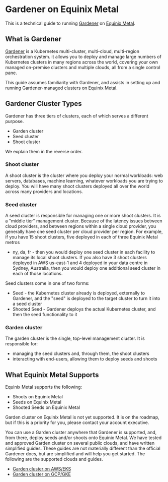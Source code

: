 # Gardener on Equinix Metal

This is a technical guide to running [Gardener](https://gardener.cloud) on [Equinix Metal](https://metal.equinix.com).

## What is Gardener

[Gardener](https://gardener.cloud) is a Kubernetes multi-cluster, multi-cloud, multi-region orchestration system. it allows
you to deploy and manage large numbers of Kubernetes clusters in many regions across the world, covering your own managed
on-premise clusters and multiple clouds, all from a single control pane.

This guide assumes familiarity with Gardener, and assists in setting up and running Gardener-managed clusters on Equinix Metal.

## Gardener Cluster Types

Gardener has three tiers of clusters, each of which serves a different purpose.

* Garden cluster
* Seed cluster
* Shoot cluster

We explain them in the reverse order.

### Shoot cluster

A shoot cluster is the cluster where you deploy your normal workloads: web servers, databases, machine learning, whatever workloads
you are trying to deploy. You will have many shoot clusters deployed all over the world across many providers and locations.

### Seed cluster

A seed cluster is responsible for managing one or more shoot clusters. It is a "middle tier" management cluster. Because of the
latency issues between cloud providers, and between regions within a single cloud provider, you generally have one seed cluster
per cloud provider per region. For example, if you have 15 shoot clusters, five deployed in each of three Equinix Metal metros
- ny, da, fr - then you would deploy one seed cluster in each facility to manage its local shoot clusters. If you also have
3 shoot clusters deployed in AWS us-east-1 and 4 deployed in your data centre in Sydney, Australia, then you would deploy
one additional seed cluster in each of those locations.

Seed clusters come in one of two forms:

* Seed - the Kubernetes cluster already is deployed, externally to Gardener, and the "seed" is deployed to the target cluster to turn it into a seed cluster
* Shooted Seed - Gardener deploys the actual Kubernetes cluster, and then the seed functionality to it

### Garden cluster

The garden cluster is the single, top-level management cluster. It is responsible for:

* managing the seed clusters and, through them, the shoot clusters
* interacting with end-users, allowing them to deploy seeds and shoots

## What Equinix Metal Supports

Equinix Metal supports the following:

* Shoots on Equinix Metal
* Seeds on Equinix Metal
* Shooted Seeds on Equinix Metal

Garden cluster on Equinix Metal is not yet supported. It is on the roadmap, but if this is a priority for you, please contact your account executive.

You can use a Garden cluster anywhere that Gardener is supported, and, from there, deploy seeds and/or shoots onto Equinix Metal. We have tested and approved
Garden cluster on several public clouds, and have written simplified guides. These guides are not materially different than the official Gardener docs,
but are simplified and will help you get started. The following are the supported clouds and guides.

* [Garden cluster on AWS/EKS](./aws)
* [Garden cluster on GCP/GKE](/gcp)


